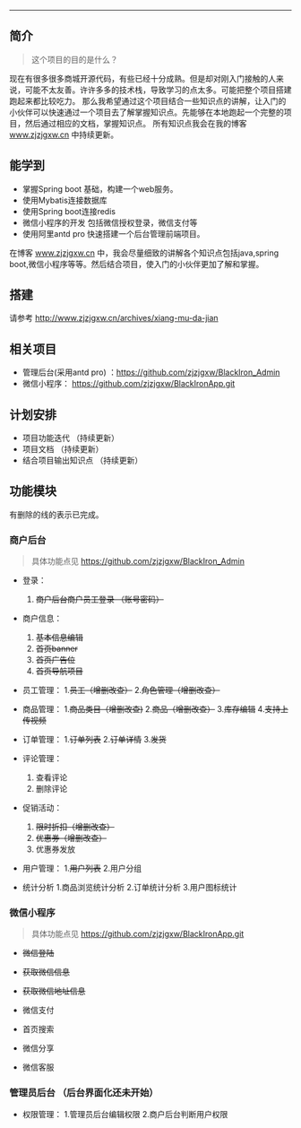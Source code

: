 ------------------------

## 简介


> 这个项目的目的是什么？

现在有很多很多商城开源代码，有些已经十分成熟。但是却对刚入门接触的人来说，可能不太友善。许许多多的技术栈，导致学习的点太多。可能把整个项目搭建跑起来都比较吃力。
那么我希望通过这个项目结合一些知识点的讲解，让入门的小伙伴可以快速通过一个项目去了解掌握知识点。先能够在本地跑起一个完整的项目，然后通过相应的文档，掌握知识点。
所有知识点我会在我的博客 www.zjzjgxw.cn 中持续更新。


## 能学到

* 掌握Spring boot 基础，构建一个web服务。
* 使用Mybatis连接数据库
* 使用Spring boot连接redis
* 微信小程序的开发 包括微信授权登录，微信支付等
* 使用阿里antd pro 快速搭建一个后台管理前端项目。  


在博客 www.zjzjgxw.cn 中，我会尽量细致的讲解各个知识点包括java,spring boot,微信小程序等等。然后结合项目，使入门的小伙伴更加了解和掌握。


## 搭建

请参考 http://www.zjzjgxw.cn/archives/xiang-mu-da-jian




## 相关项目

- 管理后台(采用antd pro) ：<https://github.com/zjzjgxw/BlackIron_Admin>  
- 微信小程序： <https://github.com/zjzjgxw/BlackIronApp.git>


## 计划安排

- 项目功能迭代 （持续更新）
- 项目文档 （持续更新）
- 结合项目输出知识点 （持续更新）


## 功能模块
有删除的线的表示已完成。


### 商户后台
> 具体功能点见 <https://github.com/zjzjgxw/BlackIron_Admin>  

- 登录：
    1. ~~商户后台商户员工登录 （账号密码）~~

- 商户信息：
   1. ~~基本信息编辑~~
   2. ~~首页banner~~
   3. ~~首页广告位~~
   4. ~~首页导航项目~~
   

- 员工管理：
    1.~~员工（增删改查）~~
    2.~~角色管理（增删改查）~~

- 商品管理：
    1.~~商品类目（增删改查)~~
    2.~~商品（增删改查）~~
    3.~~库存编辑~~
    4.~~支持上传视频~~
    
- 订单管理：
    1.~~订单列表~~
    2.~~订单详情~~
    3.~~发货~~
   

- 评论管理：
    1. 查看评论
    2. 删除评论

- 促销活动：
    1. ~~限时折扣（增删改查）~~
    2. ~~优惠券（增删改查）~~
    3. 优惠券发放
    
- 用户管理：
    1.~~用户列表~~
    2.用户分组

- 统计分析
    1.商品浏览统计分析
    2.订单统计分析
    3.用户图标统计


### 微信小程序  
> 具体功能点见 <https://github.com/zjzjgxw/BlackIronApp.git>

- ~~微信登陆~~

- ~~获取微信信息~~

- ~~获取微信地址信息~~

- 微信支付

- 首页搜索

- 微信分享

- 微信客服

### 管理员后台 （后台界面化还未开始）

- 权限管理：
    1.管理员后台编辑权限
    2.商户后台判断用户权限
